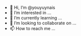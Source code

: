 - 👋 Hi, I’m @youyuynais
- 👀 I’m interested in ...
- 🌱 I’m currently learning ...
- 💞️ I’m looking to collaborate on ...
- 📫 How to reach me ...

<!---
youyuynais/youyuynais is a ✨ special ✨ repository because its `README.md` (this file) appears on your GitHub profile.
You can click the Preview link to take a look at your changes.
--->
